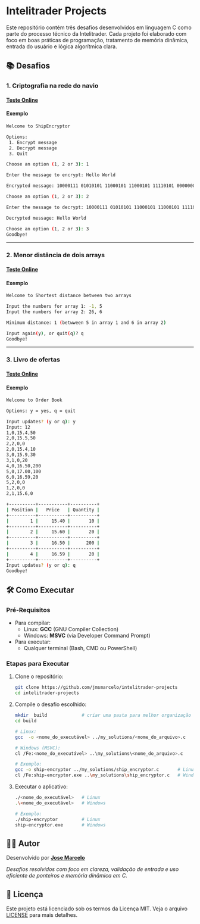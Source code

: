 # Intelitrader Projects

Este repositório contém três desafios desenvolvidos em linguagem C como parte do processo técnico da Intelitrader. Cada projeto foi elaborado com foco em boas práticas de programação, tratamento de memória dinâmica, entrada do usuário e lógica algorítmica clara.

## 📚 Desafios

### 1. Criptografia na rede do navio

#### [Teste Online](https://onlinegdb.com/3ywz5FlrX)

#### Exemplo

```bash
Welcome to ShipEncryptor

Options:
 1. Encrypt message
 2. Decrypt message
 3. Quit

Choose an option (1, 2 or 3): 1

Enter the message to encrypt: Hello World

Encrypted message: 10000111 01010101 11000101 11000101 11110101 00000001 01110110 11110101 00100100 11000101 01000101 00000011

Choose an option (1, 2 or 3): 2

Enter the message to decrypt: 10000111 01010101 11000101 11000101 11110101 00000001 01110110 11110101 00100100 11000101 01000101 00000011

Decrypted message: Hello World

Choose an option (1, 2 or 3): 3
Goodbye!
```

---

### 2. Menor distância de dois arrays

#### [Teste Online](https://onlinegdb.com/WUA6wDiok)

#### Exemplo

```bash
Welcome to Shortest distance between two arrays

Input the numbers for array 1: -1, 5
Input the numbers for array 2: 26, 6

Minimum distance: 1 (betwween 5 in array 1 and 6 in array 2)

Input again(y), or quit(q)? q
Goodbye!
```

---

### 3. Livro de ofertas

#### [Teste Online](https://onlinegdb.com/1BCetUmWp)

#### Exemplo

```bash
Welcome to Order Book

Options: y = yes, q = quit

Input updates? (y or q): y
Input: 12
1,0,15.4,50
2,0,15.5,50
2,2,0,0
2,0,15.4,10
3,0,15.9,30
3,1,0,20
4,0,16.50,200
5,0,17.00,100
6,0,16.59,20
5,2,0,0
1,2,0,0
2,1,15.6,0

+----------+-----------+----------+
| Position |   Price   | Quantity |
+----------+-----------+----------+
|        1 |     15.40 |       10 |
+----------+-----------+----------+
|        2 |     15.60 |       20 |
+----------+-----------+----------+
|        3 |     16.50 |      200 |
+----------+-----------+----------+
|        4 |     16.59 |       20 |
+----------+-----------+----------+
Input updates? (y or q): q
Goodbye!
```

## 🛠️ Como Executar

### Pré-Requisitos

- Para compilar:
  - Linux: **GCC** (GNU Compiler Collection)
  - Windows: **MSVC** (via Developer Command Prompt)
- Para executar:
  - Qualquer terminal (Bash, CMD ou PowerShell)

### Etapas para Executar

1. Clone o repositório:
   ```bash
   git clone https://github.com/jmsmarcelo/intelitrader-projects
   cd intelitrader-projects
   ```
2. Compile o desafio escolhido:
   ```bash
   mkdir  build             # criar uma pasta para melhor organização
   cd build

   # Linux:
   gcc  -o <nome_do_executável> ../my_solutions/<nome_do_arquivo>.c

   # Windows (MSVC):
   cl /Fe:<nome_do_executável> ..\my_solutions\<nome_do_arquivo>.c

   # Exemplo:
   gcc -o ship-encryptor ../my_solutions/ship_encryptor.c       # Linux
   cl /Fe:ship-encryptor.exe ..\my_solutions\ship_encryptor.c   # Windows
   ```
3. Executar o aplicativo:
   ```bash
   ./<nome_do_executável>   # Linux
   .\<nome_do_executável>   # Windows

   # Exemplo:
   ./ship-encryptor         # Linux
   ship-encryptor.exe       # Windows
   ```

## 👨‍💻 Autor

Desenvolvido por **[Jose Marcelo](https://jmsmarcelo.github.io)**

*Desafios  resolvidos com foco   em clareza, validação  de entrada e uso eficiente de ponteiros e memória dinâmica em C.*

## 📝 Licença

Este projeto está licenciado sob os termos da Licença MIT. Veja o arquivo [LICENSE](https://github.com/jmsmarcelo/intelitrader-projects/blob/main/LICENSE) para mais detalhes.
